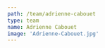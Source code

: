 ```yaml
---
path: /team/adrienne-cabouet
type: team
name: Adrienne Cabouet
image: 'Adrienne-Cabouet.jpg'
---
```

